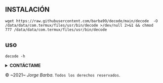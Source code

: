 ## INSTALACIÓN
```
wget https://raw.githubusercontent.com/barba99/decode/main/decode  -O /data/data/com.termux/files/usr/bin/decode >/dev/null 2>&1 && chmod 777 /data/data/com.termux/files/usr/bin/decode
```



## uso 

```
decode -h
```

<details>
  <summary><b>CONTÁCTAME</b></summary><br>

  - <a href="https://www.facebook.com/jorgeolegario.barbamacias.1"/><img alt="Rizky Facebook" align="left" width="22px" src="https://cdn.jsdelivr.net/npm/simple-icons@v3/icons/facebook.svg" /><b>Agregar</b></a><br>
  - <a href="https://t.me/Jorgebarba"/><img alt="JORGE BARBA" align="left" width="22px" src="https://cdn.jsdelivr.net/npm/simple-icons@v3/icons/telegram.svg" /><b>Telegram</b></a><br>
  </p>
</details>

 </div>
        
<!-- Contacts section end -->
        
        
<div class="copyright">
            
&copy; ~2021~ *Jorge Barba*. ``Todos los derechos reservados``.
        
</div>
